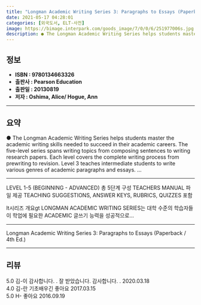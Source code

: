 ```yaml
---
title: "Longman Academic Writing Series 3: Paragraphs to Essays (Paperback / 4th Ed.)"
date: 2021-05-17 04:28:01
categories: [외국도서, ELT-사전]
image: https://bimage.interpark.com/goods_image/7/0/0/6/251977006s.jpg
description: ● The Longman Academic Writing Series helps students master the academic writing skills needed to succeed in their academic careers. The five-level series span
---
```


## **정보**

- **ISBN : 9780134663326**
- **출판사 : Pearson Education**
- **출판일 : 20130819**
- **저자 : Oshima, Alice/ Hogue, Ann**

------



## **요약**

●  The Longman Academic Writing Series helps students master the academic writing skills needed to succeed in their academic careers. The five-level series spans writing topics from composing sentences to writing research papers. Each level covers the complete writing process from prewriting to revision. Level 3 teaches intermediate students to write various genres of academic paragraphs and essays. ...

------

LEVEL 1-5 (BEGINNING - ADVANCED) 총 5단계 구성 
TEACHERS MANUAL 파일 제공  TEACHING SUGGESTIONS, ANSWER KEYS, RUBRICS, QUIZZES 포함

lt시리즈 개요gt
LONGMAN ACADEMIC WRITING SERIES는 대학 수준의 학습자들이 학업에 필요한 ACADEMIC 글쓰기  능력을 성공적으로... 

------


Longman Academic Writing Series 3: Paragraphs to Essays (Paperback / 4th Ed.) 

------


## **리뷰** 

5.0 김-이 감사합니다. . 잘 받았습니다. 감사합니다. .  2020.03.18 <br/>4.0 김-란 기초배우긴 좋아요 2017.03.15 <br/>5.0 H- 좋아요 2016.09.19 <br/>